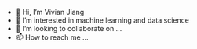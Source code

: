 - 👋 Hi, I’m Vivian Jiang
- 👀 I’m interested in machine learning and data science
- 💞️ I’m looking to collaborate on ...
- 📫 How to reach me ...

<!---
VivianJiang-GingerRose/VivianJiang-GingerRose is a ✨ special ✨ repository because its `README.md` (this file) appears on your GitHub profile.
You can click the Preview link to take a look at your changes.
--->
